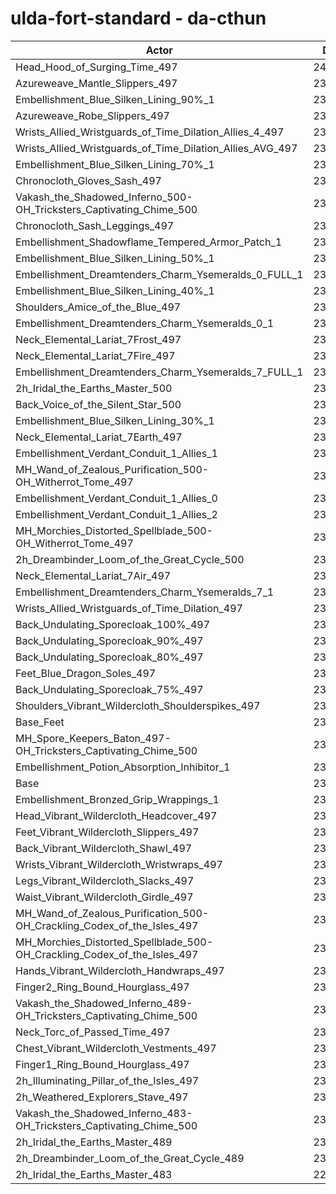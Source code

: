 # ulda-fort-standard - da-cthun
| Actor | DPS | Increase |
|---|:---:|:---:|
|Head_Hood_of_Surging_Time_497|240013|2.57%|
|Azureweave_Mantle_Slippers_497|237919|1.68%|
|Embellishment_Blue_Silken_Lining_90%_1|237710|1.59%|
|Azureweave_Robe_Slippers_497|237598|1.54%|
|Wrists_Allied_Wristguards_of_Time_Dilation_Allies_4_497|237558|1.52%|
|Wrists_Allied_Wristguards_of_Time_Dilation_Allies_AVG_497|237111|1.33%|
|Embellishment_Blue_Silken_Lining_70%_1|236808|1.20%|
|Chronocloth_Gloves_Sash_497|236546|1.09%|
|Vakash_the_Shadowed_Inferno_500-OH_Tricksters_Captivating_Chime_500|236523|1.08%|
|Chronocloth_Sash_Leggings_497|236301|0.99%|
|Embellishment_Shadowflame_Tempered_Armor_Patch_1|236119|0.91%|
|Embellishment_Blue_Silken_Lining_50%_1|236086|0.89%|
|Embellishment_Dreamtenders_Charm_Ysemeralds_0_FULL_1|236086|0.89%|
|Embellishment_Blue_Silken_Lining_40%_1|235768|0.76%|
|Shoulders_Amice_of_the_Blue_497|235615|0.69%|
|Embellishment_Dreamtenders_Charm_Ysemeralds_0_1|235589|0.68%|
|Neck_Elemental_Lariat_7Frost_497|235582|0.68%|
|Neck_Elemental_Lariat_7Fire_497|235559|0.67%|
|Embellishment_Dreamtenders_Charm_Ysemeralds_7_FULL_1|235408|0.60%|
|2h_Iridal_the_Earths_Master_500|235241|0.53%|
|Back_Voice_of_the_Silent_Star_500|235238|0.53%|
|Embellishment_Blue_Silken_Lining_30%_1|235215|0.52%|
|Neck_Elemental_Lariat_7Earth_497|235138|0.49%|
|Embellishment_Verdant_Conduit_1_Allies_1|235132|0.49%|
|MH_Wand_of_Zealous_Purification_500-OH_Witherrot_Tome_497|235073|0.46%|
|Embellishment_Verdant_Conduit_1_Allies_0|235069|0.46%|
|Embellishment_Verdant_Conduit_1_Allies_2|235069|0.46%|
|MH_Morchies_Distorted_Spellblade_500-OH_Witherrot_Tome_497|235023|0.44%|
|2h_Dreambinder_Loom_of_the_Great_Cycle_500|235008|0.43%|
|Neck_Elemental_Lariat_7Air_497|234922|0.40%|
|Embellishment_Dreamtenders_Charm_Ysemeralds_7_1|234901|0.39%|
|Wrists_Allied_Wristguards_of_Time_Dilation_497|234889|0.38%|
|Back_Undulating_Sporecloak_100%_497|234801|0.34%|
|Back_Undulating_Sporecloak_90%_497|234635|0.27%|
|Back_Undulating_Sporecloak_80%_497|234539|0.23%|
|Feet_Blue_Dragon_Soles_497|234481|0.21%|
|Back_Undulating_Sporecloak_75%_497|234425|0.18%|
|Shoulders_Vibrant_Wildercloth_Shoulderspikes_497|234374|0.16%|
|Base_Feet|234369|0.16%|
|MH_Spore_Keepers_Baton_497-OH_Tricksters_Captivating_Chime_500|234291|0.13%|
|Embellishment_Potion_Absorption_Inhibitor_1|234219|0.10%|
|Base|233996|0.00%|
|Embellishment_Bronzed_Grip_Wrappings_1|233992|0.00%|
|Head_Vibrant_Wildercloth_Headcover_497|233963|-0.01%|
|Feet_Vibrant_Wildercloth_Slippers_497|233910|-0.04%|
|Back_Vibrant_Wildercloth_Shawl_497|233902|-0.04%|
|Wrists_Vibrant_Wildercloth_Wristwraps_497|233825|-0.07%|
|Legs_Vibrant_Wildercloth_Slacks_497|233821|-0.07%|
|Waist_Vibrant_Wildercloth_Girdle_497|233807|-0.08%|
|MH_Wand_of_Zealous_Purification_500-OH_Crackling_Codex_of_the_Isles_497|233748|-0.11%|
|MH_Morchies_Distorted_Spellblade_500-OH_Crackling_Codex_of_the_Isles_497|233660|-0.14%|
|Hands_Vibrant_Wildercloth_Handwraps_497|233605|-0.17%|
|Finger2_Ring_Bound_Hourglass_497|233600|-0.17%|
|Vakash_the_Shadowed_Inferno_489-OH_Tricksters_Captivating_Chime_500|233495|-0.21%|
|Neck_Torc_of_Passed_Time_497|233339|-0.28%|
|Chest_Vibrant_Wildercloth_Vestments_497|233274|-0.31%|
|Finger1_Ring_Bound_Hourglass_497|233041|-0.41%|
|2h_Illuminating_Pillar_of_the_Isles_497|232772|-0.52%|
|2h_Weathered_Explorers_Stave_497|232165|-0.78%|
|Vakash_the_Shadowed_Inferno_483-OH_Tricksters_Captivating_Chime_500|231924|-0.89%|
|2h_Iridal_the_Earths_Master_489|230849|-1.34%|
|2h_Dreambinder_Loom_of_the_Great_Cycle_489|230488|-1.50%|
|2h_Iridal_the_Earths_Master_483|228579|-2.31%|
